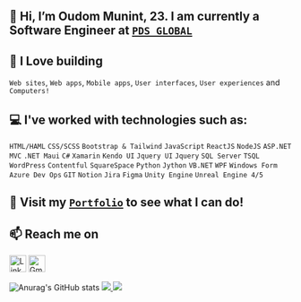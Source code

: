 ## 👋 Hi, I’m Oudom Munint, 23. I am currently a Software Engineer at <a href="https://www.pdsglobal.com/">`PDS GLOBAL`</a>
## 💖 I Love building
`Web sites`, `Web apps`, `Mobile apps`, `User interfaces`, `User experiences` and `Computers!`
## 💻 I've worked with technologies such as:
 `HTML/HAML`
 `CSS/SCSS` `Bootstrap & Tailwind`
 `JavaScript` `ReactJS` `NodeJS`
 `ASP.NET MVC` `.NET Maui` `C#` `Xamarin`
 `Kendo UI` `Jquery UI` `Jquery`
 `SQL Server` `TSQL`
 `WordPress` `Contentful` `SquareSpace`
 `Python` `Jython`
 `VB.NET` `WPF` `Windows Form`
 `Azure Dev Ops` `GIT` `Notion` `Jira`
 `Figma` `Unity Engine` `Unreal Engine 4/5` 
## 👀 Visit my [`Portfolio`](https://oudommunint.netlify.app/) to see what I can do!
## 📫 Reach me on
<a href="https://www.linkedin.com/in/oudom-munint/" target="_blank"><img alt="LinkedIn" src="https://img.shields.io/badge/linkedin-%230077B5.svg?&style=for-the-badge&logo=linkedin&logoColor=white"  height="30px"/></a> <a href="mailto:oudommunint@gmail.com"><img alt="Gmail" src="https://img.shields.io/badge/Gmail-D14836?style=for-the-badge&logo=gmail&logoColor=white"  height="30px"/></a>

![Anurag's GitHub stats](https://github-readme-stats.vercel.app/api?username=OudomMunint&count_private=true&show_icons=true&theme=radical&hide_border=true)
<a href="#">
  <img text-align="center" src="https://github-readme-streak-stats.herokuapp.com/?user=oudommunint&theme=radical&hide_border=true" />
</a>
<a href="#">
  <img text-align="center" src="https://github-readme-stats.vercel.app/api/top-langs/?username=oudommunint&hide=css,html,Visual%20Basic%20.net&hide_border=true&theme=radical&langs_count=10&layout=compact&card_width=350" />
</a>
